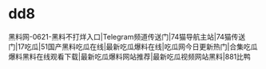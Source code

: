# dd8
黑料网-0621-黑料不打烊入口|Telegram频道传送门|74猫导航主站|74猫传送门|17吃瓜|51国产黑料吃瓜在线|最新吃瓜爆料在线|吃瓜网今日更新热门|合集吃瓜爆料黑料在线观看下载|最新吃瓜爆料网站推荐|最新吃瓜视频网站黑料|881比鸭
